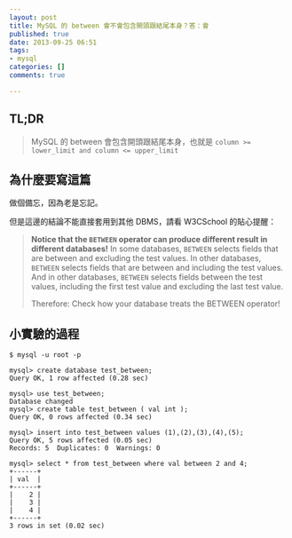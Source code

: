 ```yaml
---
layout: post
title: MySQL 的 between 會不會包含開頭跟結尾本身？答：會
published: true
date: 2013-09-25 06:51
tags:
- mysql
categories: []
comments: true

---
```

## TL;DR

> MySQL 的 between 會包含開頭跟結尾本身，也就是 `column >= lower_limit and column <= upper_limit`

## 為什麼要寫這篇

做個備忘，因為老是忘記。

但是這邊的結論不能直接套用到其他 DBMS，請看 W3CSchool 的貼心提醒：

> **Notice that the `BETWEEN` operator can produce different result in different databases!**
> In some databases, `BETWEEN` selects fields that are between and excluding the test values.
> In other databases, `BETWEEN` selects fields that are between and including the test values.
> And in other databases, `BETWEEN` selects fields between the test values, including the first test value and excluding the last test value.
>
> Therefore: Check how your database treats the BETWEEN operator!

## 小實驗的過程

```
$ mysql -u root -p

mysql> create database test_between;
Query OK, 1 row affected (0.28 sec)

mysql> use test_between;
Database changed
mysql> create table test_between ( val int );
Query OK, 0 rows affected (0.34 sec)

mysql> insert into test_between values (1),(2),(3),(4),(5);
Query OK, 5 rows affected (0.05 sec)
Records: 5  Duplicates: 0  Warnings: 0

mysql> select * from test_between where val between 2 and 4;
+------+
| val  |
+------+
|    2 |
|    3 |
|    4 |
+------+
3 rows in set (0.02 sec)
```

